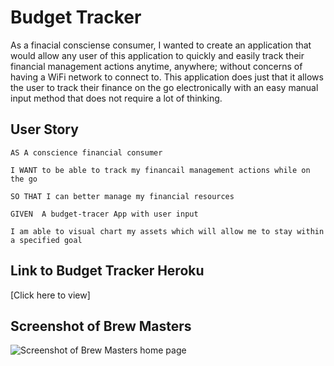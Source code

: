 # Budget Tracker

As a finacial consciense consumer, I wanted to create an application that would allow any
user of this application to quickly and easily track their financial management actions anytime,
anywhere; without concerns of having a WiFi network to connect to.  This application does just that
it allows the user to track their finance on the go electronically with an easy manual input method
that does not require a lot of thinking.

## User Story

```
AS A conscience financial consumer

I WANT to be able to track my financail management actions while on the go

SO THAT I can better manage my financial resources

GIVEN  A budget-tracer App with user input

I am able to visual chart my assets which will allow me to stay within a specified goal
```

## Link to Budget Tracker Heroku

[Click here to view]

## Screenshot of Brew Masters

![Screenshot of Brew Masters home page](./assets/brew-masters.png)
